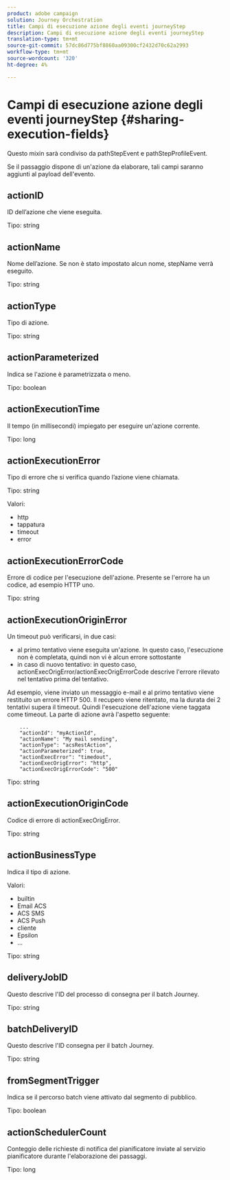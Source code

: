 ```yaml
---
product: adobe campaign
solution: Journey Orchestration
title: Campi di esecuzione azione degli eventi journeyStep
description: Campi di esecuzione azione degli eventi journeyStep
translation-type: tm+mt
source-git-commit: 57dc86d775bf8860aa09300cf2432d70c62a2993
workflow-type: tm+mt
source-wordcount: '320'
ht-degree: 4%

---
```



# Campi di esecuzione azione degli eventi journeyStep {#sharing-execution-fields}

Questo mixin sarà condiviso da pathStepEvent e pathStepProfileEvent.

Se il passaggio dispone di un&#39;azione da elaborare, tali campi saranno aggiunti al payload dell&#39;evento.

## actionID

ID dell’azione che viene eseguita.

Tipo: string

## actionName

Nome dell’azione. Se non è stato impostato alcun nome, stepName verrà eseguito.

Tipo: string

## actionType

Tipo di azione.

Tipo: string

## actionParameterized

Indica se l&#39;azione è parametrizzata o meno.

Tipo: boolean

## actionExecutionTime

Il tempo (in millisecondi) impiegato per eseguire un&#39;azione corrente.

Tipo: long

## actionExecutionError

Tipo di errore che si verifica quando l’azione viene chiamata.

Tipo: string

Valori:
* http
* tappatura
* timeout
* error

## actionExecutionErrorCode

Errore di codice per l&#39;esecuzione dell&#39;azione. Presente se l&#39;errore ha un codice, ad esempio HTTP uno.

Tipo: string

## actionExecutionOriginError

Un timeout può verificarsi, in due casi:

* al primo tentativo viene eseguita un&#39;azione. In questo caso, l&#39;esecuzione non è completata, quindi non vi è alcun errore sottostante
* in caso di nuovo tentativo: in questo caso, actionExecOrigError/actionExecOrigErrorCode descrive l&#39;errore rilevato nel tentativo prima del tentativo.

Ad esempio, viene inviato un messaggio e-mail e al primo tentativo viene restituito un errore HTTP 500. Il recupero viene ritentato, ma la durata dei 2 tentativi supera il timeout. Quindi l&#39;esecuzione dell&#39;azione viene taggata come timeout. La parte di azione avrà l&#39;aspetto seguente:

```
    ...
    "actionId": "myActionId",
    "actionName": "My mail sending",
    "actionType": "acsRestAction",
    "actionParameterized": true,
    "actionExecError": "timedout",
    "actionExecOrigError": "http",
    "actionExecOrigErrorCode": "500"
```

Tipo: string

## actionExecutionOriginCode

Codice di errore di actionExecOrigError.

Tipo: string

## actionBusinessType

Indica il tipo di azione.

Valori:

* builtin
* Email ACS
* ACS SMS
* ACS Push
* cliente
* Epsilon
* ...

Tipo: string

## deliveryJobID

Questo descrive l&#39;ID del processo di consegna per il batch Journey.

Tipo: string

## batchDeliveryID

Questo descrive l&#39;ID consegna per il batch Journey.

Tipo: string

## fromSegmentTrigger

Indica se il percorso batch viene attivato dal segmento di pubblico.

Tipo: boolean

## actionSchedulerCount

Conteggio delle richieste di notifica del pianificatore inviate al servizio pianificatore durante l&#39;elaborazione dei passaggi.

Tipo: long
